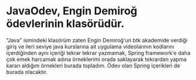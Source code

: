 # JavaOdev, Engin Demiroğ ödevlerinin klasörüdür.
"Java" ismindeki klasörüm zaten Engin Demiroğ'un btk akademide verdiği giriş ve ileri seviye java kurslarına ait uygulama videolarının kodlarını içerdiğinden aynı içeriği tekrar tekrar yazmamak, 
Spring framework'e daha çok emek harcamak adına örneklerimi orada saklayarak tekrardan yapma kararı aldığım örnekleri burada topladım. Ödev olan Spring içerikleri de burada olacaktır.

